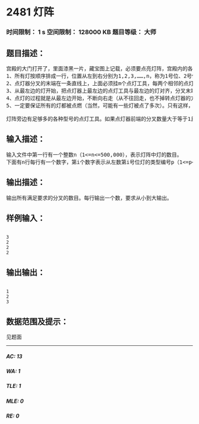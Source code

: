 # 2481 灯阵   
### 时间限制： 1 s     空间限制： 128000 KB     题目等级： 大师  
## 题目描述：  

<pre>
宫殿的大门打开了，里面漆黑一片，藏宝图上记载，必须要点亮灯阵，宫殿内的各种陷阱才会关闭，才能进入宫殿深处，否则每一步都有极大的危险。这个灯阵是由很多盏油灯组成，它们排成长长的一行。这些油灯经过巧妙的设计，有很多种型号，每种型号都有专用的点灯工具。假设每盏灯都有一个类型编号p（1<=p<=2,000,000,000）。那么点灯工具也有不同的编号s（1<=s<=2,000,000,000）。每盏灯只能被与自己编号相同的点灯工具点燃，例如1号类型的灯只能被编号为1的点灯工具点燃。灯阵旁边就有古代的点灯器，它是一个类似树杈的东西，后端一个粗把手，前端有一些分叉。只不过前端的分叉可以任意增加和减少，每个分叉末端都必须正好安装一种点灯工具，这样就可以同时点燃数个灯，但是点灯工具一旦安装上就无法去掉，所以分叉的个数与点灯工具的安装都要经过精细的计算。经过现场仔细的观察和对藏宝图的研究，小可可了解到灯的分布情况与点燃的方式为：
1、所有灯按顺序排成一行，位置从左到右分别为1,2,3,……,n，称为1号位、2号位等等，每两条相邻的灯的间隔是相等的，可以有重复型号的灯。
2、点灯器分叉的末端在一条直线上，上面必须挂m个点灯工具，每两个相邻的点灯工具的间隔相等，且等于每两条相邻的灯的间隔；
3、从最左边的灯开始，把点灯器上最左边的点灯工具与最左边的灯对齐，分叉末端点灯工具的排列方向与灯排列的方向相同，且必须保证所有点灯工具的编号与那个要点燃的灯的编号相等；然后就可以点灯了。灯一旦点燃就不会熄灭。
4、点灯的过程就是从最左边开始，不断向右走（从不往回走，也不掉转点灯器的方向），寻找下一个点灯的位置。必须仍然保证所有点灯工具的编号与要点燃的灯的编号相等，而且每个点灯工具下都必须有灯；
5、一定要保证所有的灯都被点燃（当然，可能有一些灯被点了多次）。只有这样，灯阵才算被真正点亮，也才能进行下一步探宝。
 
灯阵旁边有足够多的各种型号的点灯工具。如果点灯器前端的分叉数量大于等于1且小于等于n，那么需要多少个分叉能够保证成功点亮灯阵呢？ 小可可想麻烦你来帮他计算所有可能的情况，他会根据你的计算最终确定合适的点燃灯阵的方案。
</pre>
  
  
## 输入描述：  

<pre>
输入文件中第一行有一个整数n（1<=n<=500,000），表示灯阵中灯的数目。
下面有n行每行有一个数字，第i个数字表示从左数第i号位灯的类型编号p（1<=p<=2,000,000,000）。
</pre>
  
  
## 输出描述：  

<pre>
输出所有满足要求的分叉的数目。每行输出一个数，要求从小到大输出。
</pre>
  
  
## 样例输入：  

<pre><code>
3
2
2
2
</code></pre>
  
  
## 输出输出：  

<pre><code>
1
2
3
</code></pre>
  
  
## 数据范围及提示：  

<pre>
见题面
</pre>
  
  
***  

##### AC: 13  
##### WA: 1  
##### TLE: 1  
##### MLE: 0  
##### RE: 0  
